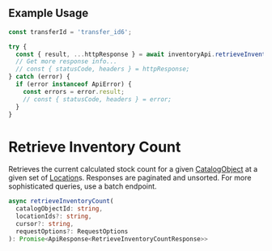 ## Example Usage

```ts
const transferId = 'transfer_id6';

try {
  const { result, ...httpResponse } = await inventoryApi.retrieveInventoryTransfer(transferId);
  // Get more response info...
  // const { statusCode, headers } = httpResponse;
} catch (error) {
  if (error instanceof ApiError) {
    const errors = error.result;
    // const { statusCode, headers } = error;
  }
}
```

# Retrieve Inventory Count

Retrieves the current calculated stock count for a given
[CatalogObject](../../doc/models/catalog-object.md) at a given set of
[Location](../../doc/models/location.md)s. Responses are paginated and unsorted.
For more sophisticated queries, use a batch endpoint.

```ts
async retrieveInventoryCount(
  catalogObjectId: string,
  locationIds?: string,
  cursor?: string,
  requestOptions?: RequestOptions
): Promise<ApiResponse<RetrieveInventoryCountResponse>>
```
